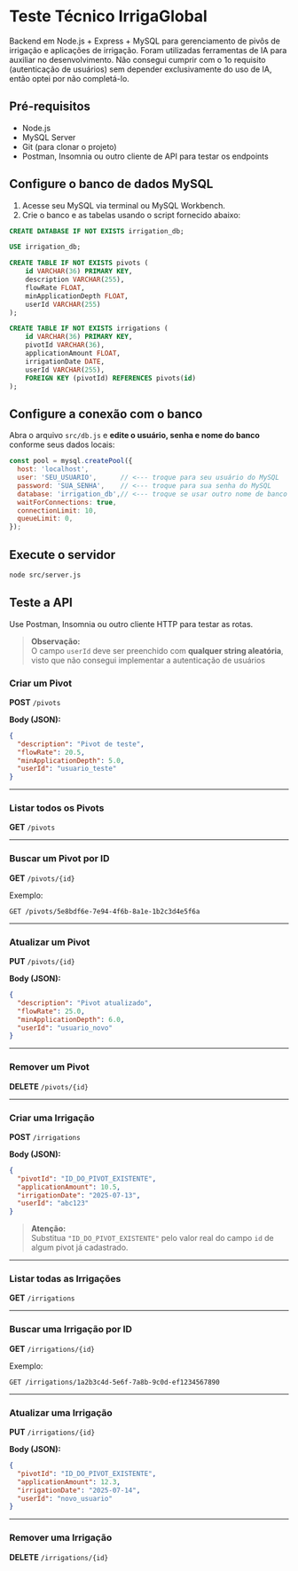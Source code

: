 # Teste Técnico IrrigaGlobal

Backend em Node.js + Express + MySQL para gerenciamento de pivôs de irrigação e aplicações de irrigação. Foram utilizadas ferramentas de IA para auxiliar no desenvolvimento. Não consegui cumprir com o 1o requisito (autenticação de usuários) sem depender exclusivamente do uso de IA, então optei por não completá-lo. 

## Pré-requisitos

- Node.js
- MySQL Server
- Git (para clonar o projeto)
- Postman, Insomnia ou outro cliente de API para testar os endpoints

## Configure o banco de dados MySQL

1. Acesse seu MySQL via terminal ou MySQL Workbench.
2. Crie o banco e as tabelas usando o script fornecido abaixo:

```sql
CREATE DATABASE IF NOT EXISTS irrigation_db;

USE irrigation_db;

CREATE TABLE IF NOT EXISTS pivots (
    id VARCHAR(36) PRIMARY KEY,
    description VARCHAR(255),
    flowRate FLOAT,
    minApplicationDepth FLOAT,
    userId VARCHAR(255)
);

CREATE TABLE IF NOT EXISTS irrigations (
    id VARCHAR(36) PRIMARY KEY,
    pivotId VARCHAR(36),
    applicationAmount FLOAT,
    irrigationDate DATE,
    userId VARCHAR(255),
    FOREIGN KEY (pivotId) REFERENCES pivots(id)
);
```

## Configure a conexão com o banco

Abra o arquivo `src/db.js` e **edite o usuário, senha e nome do banco** conforme seus dados locais:

```js
const pool = mysql.createPool({
  host: 'localhost',
  user: 'SEU_USUARIO',      // <--- troque para seu usuário do MySQL
  password: 'SUA_SENHA',    // <--- troque para sua senha do MySQL
  database: 'irrigation_db',// <--- troque se usar outro nome de banco
  waitForConnections: true,
  connectionLimit: 10,
  queueLimit: 0,
});
```

## Execute o servidor

```bash
node src/server.js
```
## Teste a API

Use Postman, Insomnia ou outro cliente HTTP para testar as rotas.

> **Observação:**  
> O campo `userId` deve ser preenchido com **qualquer string aleatória**, visto que não consegui implementar a autenticação de usuários

### Criar um Pivot

**POST** `/pivots`

**Body (JSON):**
```json
{
  "description": "Pivot de teste",
  "flowRate": 20.5,
  "minApplicationDepth": 5.0,
  "userId": "usuario_teste"
}
```

---

### Listar todos os Pivots

**GET** `/pivots`

---

### Buscar um Pivot por ID

**GET** `/pivots/{id}`

Exemplo:
```
GET /pivots/5e8bdf6e-7e94-4f6b-8a1e-1b2c3d4e5f6a
```

---

### Atualizar um Pivot

**PUT** `/pivots/{id}`

**Body (JSON):**
```json
{
  "description": "Pivot atualizado",
  "flowRate": 25.0,
  "minApplicationDepth": 6.0,
  "userId": "usuario_novo"
}
```

---

### Remover um Pivot

**DELETE** `/pivots/{id}`

---

### Criar uma Irrigação

**POST** `/irrigations`

**Body (JSON):**
```json
{
  "pivotId": "ID_DO_PIVOT_EXISTENTE",
  "applicationAmount": 10.5,
  "irrigationDate": "2025-07-13",
  "userId": "abc123"
}
```
> **Atenção:**  
> Substitua `"ID_DO_PIVOT_EXISTENTE"` pelo valor real do campo `id` de algum pivot já cadastrado.

---

### Listar todas as Irrigações

**GET** `/irrigations`

---

### Buscar uma Irrigação por ID

**GET** `/irrigations/{id}`

Exemplo:
```
GET /irrigations/1a2b3c4d-5e6f-7a8b-9c0d-ef1234567890
```

---

### Atualizar uma Irrigação

**PUT** `/irrigations/{id}`

**Body (JSON):**
```json
{
  "pivotId": "ID_DO_PIVOT_EXISTENTE",
  "applicationAmount": 12.3,
  "irrigationDate": "2025-07-14",
  "userId": "novo_usuario"
}
```

---

### Remover uma Irrigação

**DELETE** `/irrigations/{id}`
